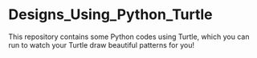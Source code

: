 # Designs_Using_Python_Turtle
This repository contains some Python codes using Turtle, which you can run to watch your Turtle draw beautiful patterns for you!
